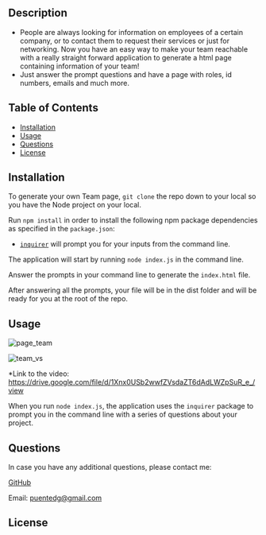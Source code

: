  ## Description
   
  - People are always looking for information on employees of a certain company, or to contact them to request their services or just for networking. Now you have an easy way to make your team reachable with a really straight forward application to generate a html page containing information of your team!
  - Just answer the prompt questions and have a page with roles, id numbers, emails and much more.

   
   ## Table of Contents 
   
   - [Installation](#installation)
   - [Usage](#usage)
   - [Questions](#questions)
   - [License](#license)
   
   ## Installation
   
To generate your own Team page, `git clone` the repo down to your local so you have the Node project on your local.

Run `npm install` in order to install the following npm package dependencies as specified in the `package.json`:

  * [`inquirer`](https://www.npmjs.com/package/inquirer) will prompt you for your inputs from the command line.


The application will start by running `node index.js` in the command line.

Answer the prompts in your command line to generate the `index.html` file.

After answering all the prompts, your file will be in the dist folder and will be ready for you at the root of the repo.

   ## Usage

![page_team](https://user-images.githubusercontent.com/112722601/196550121-d7b65979-7123-4b4f-af00-f183403aea6b.png)

![team_vs](https://user-images.githubusercontent.com/112722601/196550172-105c0de9-9e0c-4c9b-80c6-fd7e402f0aac.png)

*Link to the video: https://drive.google.com/file/d/1Xnx0USb2wwfZVsdaZT6dAdLWZpSuR_e_/view

When you run `node index.js`, the application uses the `inquirer` package to prompt you in the command line with a series of questions about your project.
   

   
   ## Questions
   
   In case you have any additional questions, please contact me:
   
<a href="https://github.com/puentedg">GitHub</a>

   
Email: puentedg@gmail.com

   
   ## License
   
   